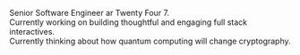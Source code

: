 Senior Software Engineer ar Twenty Four 7.  
Currently working on building thoughtful and engaging full stack interactives.  
Currently thinking about how quantum computing will change cryptography.
